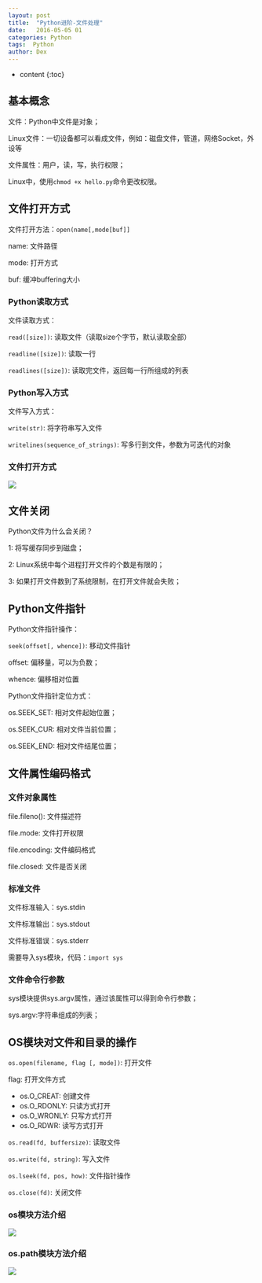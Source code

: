 ```yaml
---
layout: post
title:  "Python进阶-文件处理"
date:   2016-05-05 01
categories: Python
tags:  Python
author: Dex
---
```


* content
{:toc}





## 基本概念 ##

文件：Python中文件是对象；

Linux文件：一切设备都可以看成文件，例如：磁盘文件，管道，网络Socket，外设等

文件属性：用户，读，写，执行权限；

Linux中，使用`chmod +x hello.py`命令更改权限。

## 文件打开方式 ##

文件打开方法：`open(name[,mode[buf]]`

name: 文件路径

mode: 打开方式

buf: 缓冲buffering大小

### Python读取方式 ###

文件读取方式：

`read([size])`: 读取文件（读取size个字节，默认读取全部）

`readline([size])`: 读取一行

`readlines([size])`: 读取完文件，返回每一行所组成的列表

### Python写入方式 ###

文件写入方式：

`write(str)`: 将字符串写入文件

`writelines(sequence_of_strings)`: 写多行到文件，参数为可迭代的对象

### 文件打开方式 ###

![](http://7fvd6e.com1.z0.glb.clouddn.com/pytho%E6%96%87%E4%BB%B6%E6%89%93%E5%BC%80%E6%96%B9%E5%BC%8F.jpg)


## 文件关闭 ##

Python文件为什么会关闭？

1: 将写缓存同步到磁盘；

2: Linux系统中每个进程打开文件的个数是有限的；

3: 如果打开文件数到了系统限制，在打开文件就会失败；

## Python文件指针 ##

Python文件指针操作：

`seek(offset[, whence])`: 移动文件指针

offset: 偏移量，可以为负数；

whence: 偏移相对位置

Python文件指针定位方式：

os.SEEK_SET: 相对文件起始位置；

os.SEEK_CUR: 相对文件当前位置；

os.SEEK_END: 相对文件结尾位置；

## 文件属性编码格式 ##

### 文件对象属性 ###

file.fileno(): 文件描述符

file.mode: 文件打开权限

file.encoding: 文件编码格式

file.closed: 文件是否关闭

### 标准文件 ###

文件标准输入：sys.stdin

文件标准输出：sys.stdout

文件标准错误：sys.stderr

需要导入sys模块，代码：`import sys`

### 文件命令行参数 ###

sys模块提供sys.argv属性，通过该属性可以得到命令行参数；

sys.argv:字符串组成的列表；

## OS模块对文件和目录的操作 ##

`os.open(filename, flag [, mode])`: 打开文件

flag: 打开文件方式

- os.O_CREAT: 创建文件
- os.O_RDONLY: 只读方式打开
- os.O_WRONLY: 只写方式打开
- os.O_RDWR: 读写方式打开

`os.read(fd, buffersize)`: 读取文件

`os.write(fd, string)`: 写入文件

`os.lseek(fd, pos, how)`: 文件指针操作

`os.close(fd)`: 关闭文件

### os模块方法介绍 ###

![](http://7fvd6e.com1.z0.glb.clouddn.com/os%E6%A8%A1%E5%9D%97%E6%96%B9%E6%B3%95%E4%BB%8B%E7%BB%8D.jpg)

### os.path模块方法介绍 ###

![](http://7fvd6e.com1.z0.glb.clouddn.com/os.path%E6%A8%A1%E5%9D%97%E6%96%B9%E6%B3%95%E4%BB%8B%E7%BB%8D.jpg)

